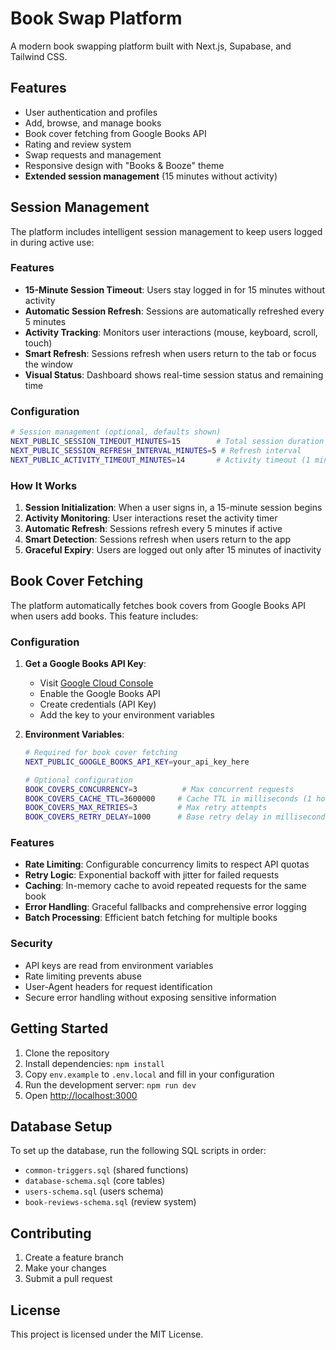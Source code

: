 # Book Swap Platform

A modern book swapping platform built with Next.js, Supabase, and Tailwind CSS.

## Features

- User authentication and profiles
- Add, browse, and manage books
- Book cover fetching from Google Books API
- Rating and review system
- Swap requests and management
- Responsive design with "Books & Booze" theme
- **Extended session management** (15 minutes without activity)

## Session Management

The platform includes intelligent session management to keep users logged in during active use:

### Features

- **15-Minute Session Timeout**: Users stay logged in for 15 minutes without activity
- **Automatic Session Refresh**: Sessions are automatically refreshed every 5 minutes
- **Activity Tracking**: Monitors user interactions (mouse, keyboard, scroll, touch)
- **Smart Refresh**: Sessions refresh when users return to the tab or focus the window
- **Visual Status**: Dashboard shows real-time session status and remaining time

### Configuration

```bash
# Session management (optional, defaults shown)
NEXT_PUBLIC_SESSION_TIMEOUT_MINUTES=15        # Total session duration
NEXT_PUBLIC_SESSION_REFRESH_INTERVAL_MINUTES=5 # Refresh interval
NEXT_PUBLIC_ACTIVITY_TIMEOUT_MINUTES=14       # Activity timeout (1 min before expiry)
```

### How It Works

1. **Session Initialization**: When a user signs in, a 15-minute session begins
2. **Activity Monitoring**: User interactions reset the activity timer
3. **Automatic Refresh**: Sessions refresh every 5 minutes if active
4. **Smart Detection**: Sessions refresh when users return to the app
5. **Graceful Expiry**: Users are logged out only after 15 minutes of inactivity

## Book Cover Fetching

The platform automatically fetches book covers from Google Books API when users add books. This feature includes:

### Configuration

1. **Get a Google Books API Key**:
   - Visit [Google Cloud Console](https://console.cloud.google.com/)
   - Enable the Google Books API
   - Create credentials (API Key)
   - Add the key to your environment variables

2. **Environment Variables**:
   ```bash
   # Required for book cover fetching
   NEXT_PUBLIC_GOOGLE_BOOKS_API_KEY=your_api_key_here
   
   # Optional configuration
   BOOK_COVERS_CONCURRENCY=3          # Max concurrent requests
   BOOK_COVERS_CACHE_TTL=3600000     # Cache TTL in milliseconds (1 hour)
   BOOK_COVERS_MAX_RETRIES=3         # Max retry attempts
   BOOK_COVERS_RETRY_DELAY=1000      # Base retry delay in milliseconds
   ```

### Features

- **Rate Limiting**: Configurable concurrency limits to respect API quotas
- **Retry Logic**: Exponential backoff with jitter for failed requests
- **Caching**: In-memory cache to avoid repeated requests for the same book
- **Error Handling**: Graceful fallbacks and comprehensive error logging
- **Batch Processing**: Efficient batch fetching for multiple books

### Security

- API keys are read from environment variables
- Rate limiting prevents abuse
- User-Agent headers for request identification
- Secure error handling without exposing sensitive information

## Getting Started

1. Clone the repository
2. Install dependencies: `npm install`
3. Copy `env.example` to `.env.local` and fill in your configuration
4. Run the development server: `npm run dev`
5. Open [http://localhost:3000](http://localhost:3000)

## Database Setup

To set up the database, run the following SQL scripts in order:

- `common-triggers.sql` (shared functions)
- `database-schema.sql` (core tables)
- `users-schema.sql` (users schema)
- `book-reviews-schema.sql` (review system)

## Contributing

1. Create a feature branch
2. Make your changes
3. Submit a pull request

## License

This project is licensed under the MIT License.
